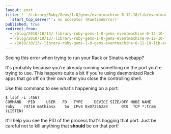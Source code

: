 ```yaml
---
layout: post
title: ! '/Library/Ruby/Gems/1.8/gems/eventmachine-0.12.10/lib/eventmachine.rb:572:in
  `start_tcp_server'': no acceptor (RuntimeError)'
published: true
redirect_from:
  - /blog/2010/10/13/-library-ruby-gems-1-8-gems-eventmachine-0-12-10-lib-eventmachine-rb-572-in-start-tcp-server-no-acceptor-runtimeerror-/
  - /blog/2010/10/13/-library-ruby-gems-1-8-gems-eventmachine-0-12-10-lib-eventmachine-rb-572-in-start-tcp-server-no-acceptor-runtimeerror/
  - /2010/10/13/-library-ruby-gems-1-8-gems-eventmachine-0-12-10-lib-eventmachine-rb-572-in-start-tcp-server-no-acceptor-runtimeerror-/
---
```


Seeing this error when trying to run your Rack or Sinatra webapp?

It's probably because you're already running something on the port you're trying to use. This happens quite a bit if you're using daemonized Rack apps that go off on their own after you close the controlling shell.

Use this command to see what's happening on a port:

```
$ lsof -i :4567
COMMAND   PID     USER   FD   TYPE     DEVICE SIZE/OFF NODE NAME
ruby    74716 mathiasx    5u  IPv4 0x073562a4      0t0  TCP *:tram (LISTEN)
```

It'll help you see the PID of the process that's hogging that port. Just be careful not to kill anything that **should** be on that port!
